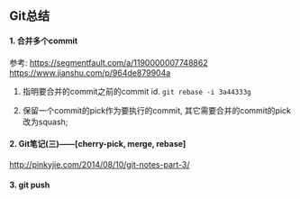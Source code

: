 ## Git总结

#### 1. 合并多个commit
参考: https://segmentfault.com/a/1190000007748862
     https://www.jianshu.com/p/964de879904a

1. 指明要合并的commit之前的commit id.
`git rebase -i 3a44333g`

2. 保留一个commit的pick作为要执行的commit, 其它需要合并的commit的pick改为squash;

#### 2. Git笔记(三)——[cherry-pick, merge, rebase]
http://pinkyjie.com/2014/08/10/git-notes-part-3/

#### 3. git push


